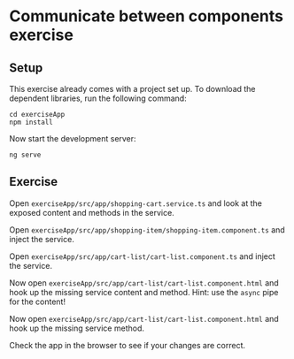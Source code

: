 # Communicate between components exercise

## Setup

This exercise already comes with a project set up. To download the dependent libraries, run the following command:

```
cd exerciseApp
npm install
```

Now start the development server:

```
ng serve
```

## Exercise

Open `exerciseApp/src/app/shopping-cart.service.ts` and look at the exposed content and methods in the service.

Open `exerciseApp/src/app/shopping-item/shopping-item.component.ts` and inject the service.

Open `exerciseApp/src/app/cart-list/cart-list.component.ts` and inject the service.

Now open `exerciseApp/src/app/cart-list/cart-list.component.html` and hook up the missing service content and method. 
Hint: use the `async` pipe for the content!

Now open `exerciseApp/src/app/cart-list/cart-list.component.html` and hook up the missing service method.

Check the app in the browser to see if your changes are correct.